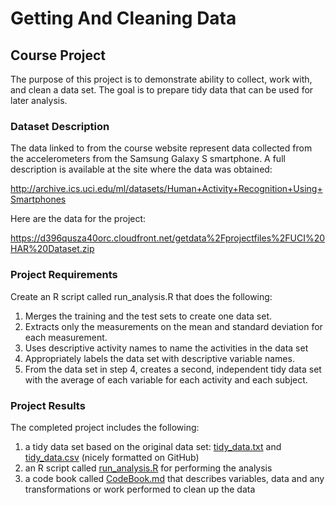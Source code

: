 # Getting And Cleaning Data
## Course Project
The purpose of this project is to demonstrate ability to collect, work with, and clean a data set. The goal is to prepare tidy data that can be used for later analysis. 

### Dataset Description

The data linked to from the course website represent data collected from the accelerometers from the Samsung Galaxy S smartphone. A full description is available at the site where the data was obtained: 
        
http://archive.ics.uci.edu/ml/datasets/Human+Activity+Recognition+Using+Smartphones 

Here are the data for the project: 
        
https://d396qusza40orc.cloudfront.net/getdata%2Fprojectfiles%2FUCI%20HAR%20Dataset.zip 

### Project Requirements
Create an R script called run_analysis.R that does the following:
        
1. Merges the training and the test sets to create one data set.
2. Extracts only the measurements on the mean and standard deviation for each measurement. 
3. Uses descriptive activity names to name the activities in the data set
4. Appropriately labels the data set with descriptive variable names. 
5. From the data set in step 4, creates a second, independent tidy data set with the average of each variable for each activity and each subject.

### Project Results
The completed project includes the following:
        
1. a tidy data set based on the original data set: [tidy_data.txt](https://github.com/zakkimes/Getting-and-Cleaning-Data-Course-Project/blob/master/tidy_data.txt) and [tidy_data.csv](https://github.com/zakkimes/Getting-and-Cleaning-Data-Course-Project/blob/master/tidy_data.csv) (nicely formatted on GitHub)
2. an R script called [run_analysis.R](https://github.com/zakkimes/Getting-and-Cleaning-Data-Course-Project/blob/master/run_analysis.R) for performing the analysis 
3. a code book called [CodeBook.md](https://github.com/zakkimes/Getting-and-Cleaning-Data-Course-Project/blob/master/CodeBook.md) that describes variables, data and any transformations or work performed to clean up the data 
